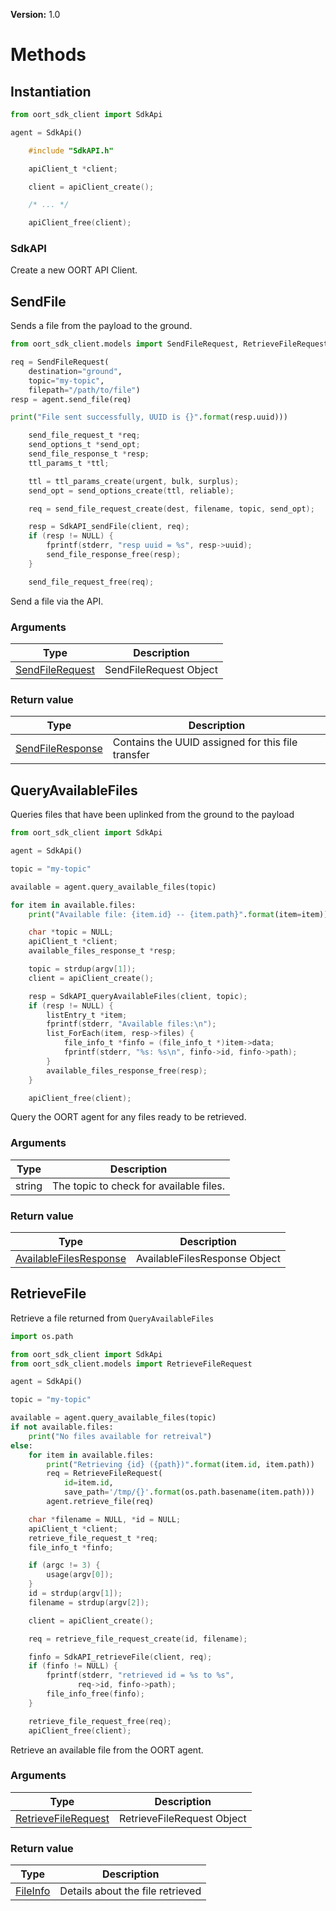 **Version:** 1.0

# Methods

## Instantiation

```python
from oort_sdk_client import SdkApi

agent = SdkApi()
```

```c
    #include "SdkAPI.h"

    apiClient_t *client;

    client = apiClient_create();

    /* ... */

    apiClient_free(client);
```

### SdkAPI

Create a new OORT API Client.

## SendFile

Sends a file from the payload to the ground.

```python
from oort_sdk_client.models import SendFileRequest, RetrieveFileRequest

req = SendFileRequest(
    destination="ground",
    topic="my-topic",
    filepath="/path/to/file")
resp = agent.send_file(req)

print("File sent successfully, UUID is {}".format(resp.uuid)))
```

```c
    send_file_request_t *req;
    send_options_t *send_opt;
    send_file_response_t *resp;
    ttl_params_t *ttl;

    ttl = ttl_params_create(urgent, bulk, surplus);
    send_opt = send_options_create(ttl, reliable);

    req = send_file_request_create(dest, filename, topic, send_opt);

    resp = SdkAPI_sendFile(client, req);
    if (resp != NULL) {
        fprintf(stderr, "resp uuid = %s", resp->uuid);
        send_file_response_free(resp);
    }

    send_file_request_free(req);
```

Send a file via the API.

### Arguments

| Type | Description |
| ---- | ----------- |
| [SendFileRequest](#sendfilerequest) | SendFileRequest Object |

### Return value

| Type | Description |
| ---- | ----------- |
| [SendFileResponse](#sendfileresponse) | Contains the UUID assigned for this file transfer |

## QueryAvailableFiles

Queries files that have been uplinked from the ground to the payload

```python
from oort_sdk_client import SdkApi

agent = SdkApi()

topic = "my-topic"

available = agent.query_available_files(topic)

for item in available.files:
    print("Available file: {item.id} -- {item.path}".format(item=item))
```

```c
    char *topic = NULL;
    apiClient_t *client;
    available_files_response_t *resp;

    topic = strdup(argv[1]);
    client = apiClient_create();

    resp = SdkAPI_queryAvailableFiles(client, topic);
    if (resp != NULL) {
        listEntry_t *item;
        fprintf(stderr, "Available files:\n");
        list_ForEach(item, resp->files) {
            file_info_t *finfo = (file_info_t *)item->data;
            fprintf(stderr, "%s: %s\n", finfo->id, finfo->path);
        }
        available_files_response_free(resp);
    }

    apiClient_free(client);
```

Query the OORT agent for any files ready to be retrieved.

### Arguments

| Type | Description |
| ---- | ----------- |
| string | The topic to check for available files. |


### Return value

| Type | Description |
| ---- | ----------- |
| [AvailableFilesResponse](#availablefilesresponse) | AvailableFilesResponse Object |


## RetrieveFile

Retrieve a file returned from `QueryAvailableFiles`

```python
import os.path

from oort_sdk_client import SdkApi
from oort_sdk_client.models import RetrieveFileRequest

agent = SdkApi()

topic = "my-topic"

available = agent.query_available_files(topic)
if not available.files:
    print("No files available for retreival")
else:
    for item in available.files:
        print("Retrieving {id} ({path})".format(item.id, item.path))
        req = RetrieveFileRequest(
            id=item.id,
            save_path='/tmp/{}'.format(os.path.basename(item.path)))
        agent.retrieve_file(req)
```

```c
    char *filename = NULL, *id = NULL;
    apiClient_t *client;
    retrieve_file_request_t *req;
    file_info_t *finfo;

    if (argc != 3) {
        usage(argv[0]);
    }
    id = strdup(argv[1]);
    filename = strdup(argv[2]);

    client = apiClient_create();

    req = retrieve_file_request_create(id, filename);

    finfo = SdkAPI_retrieveFile(client, req);
    if (finfo != NULL) {
        fprintf(stderr, "retrieved id = %s to %s",
               req->id, finfo->path);
        file_info_free(finfo);
    }

    retrieve_file_request_free(req);
    apiClient_free(client);
```

Retrieve an available file from the OORT agent.

### Arguments

| Type | Description |
| ---- | ----------- |
| [RetrieveFileRequest](#retrievefilerequest) | RetrieveFileRequest Object |



### Return value

| Type | Description |
| ---- | ----------- |
| [FileInfo](#fileinfo) | Details about the file retrieved |
